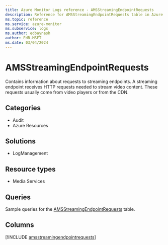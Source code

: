 ```yaml
---
title: Azure Monitor Logs reference - AMSStreamingEndpointRequests
description: Reference for AMSStreamingEndpointRequests table in Azure Monitor Logs.
ms.topic: reference
ms.service: azure-monitor
ms.subservice: logs
ms.author: edbaynash
author: EdB-MSFT
ms.date: 03/04/2024
---
```


# AMSStreamingEndpointRequests

Contains information about requests to streaming endpoints. A streaming endpoint receives HTTP requests needed to stream video content. These requests usually come from video players or from the CDN.


## Categories

- Audit
- Azure Resources

## Solutions

- LogManagement

## Resource types

- Media Services

## Queries

 Sample queries for the [AMSStreamingEndpointRequests](/azure/azure-monitor/reference/queries/amsstreamingendpointrequests) table.


## Columns
  
[!INCLUDE [amsstreamingendpointrequests](.././tables/includes/amsstreamingendpointrequests-include.md)]
